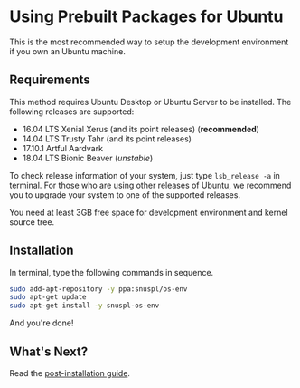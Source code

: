 # Using Prebuilt Packages for Ubuntu

This is the most recommended way to setup the development environment if you own an Ubuntu machine.

## Requirements

This method requires Ubuntu Desktop or Ubuntu Server to be installed. The following releases are supported:

* 16.04 LTS Xenial Xerus (and its point releases) (**recommended**)
* 14.04 LTS Trusty Tahr (and its point releases)
* 17.10.1 Artful Aardvark
* 18.04 LTS Bionic Beaver (*unstable*)

To check release information of your system, just type `lsb_release -a` in terminal. For those who are using other releases of Ubuntu, we recommend you to upgrade your system to one of the supported releases.

You need at least 3GB free space for development environment and kernel source tree.

## Installation

In terminal, type the following commands in sequence.

```bash
sudo add-apt-repository -y ppa:snuspl/os-env
sudo apt-get update
sudo apt-get install -y snuspl-os-env
```

And you're done!

## What's Next?
Read the [post-installation guide](/doc/OSEnvPostInstall.md).
